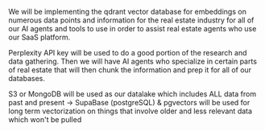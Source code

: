 We will be implementing the qdrant vector database for embeddings on numerous data points and information for the real estate industry for all of our AI agents and tools to use in order to assist real estate agents who use our SaaS platform. 

Perplexity API key will be used to do a good portion of the research and data gathering. Then we will have AI agents who specialize in certain parts of real estate that will then chunk the information and prep it for all of our databases.

S3 or MongoDB will be used as our datalake which includes ALL data from past and present -> SupaBase (postgreSQL) & pgvectors will be used for long term vectorization on things that involve older and less relevant data which won't be pulled 